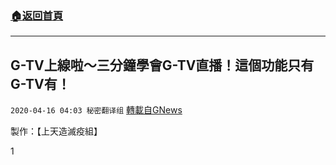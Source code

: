 ###  [:house:返回首頁](https://github.com/ourhimalayas/txt)
---

## G-TV上線啦～三分鐘學會G-TV直播！這個功能只有G-TV有！
`2020-04-16 04:03 秘密翻译组` [轉載自GNews](https://gnews.org/zh-hant/174264/)

製作：【上天造滅疫組】

1
